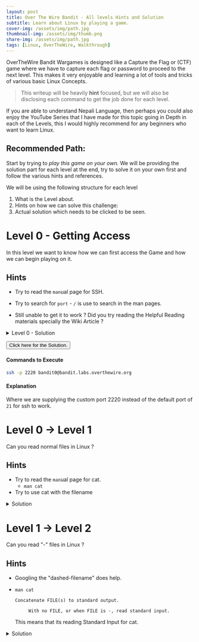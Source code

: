 ```yaml
---
layout: post
title: Over The Wire Bandit - All levels Hints and Solution
subtitle: Learn about Linux by playing a game.
cover-img: /assets/img/path.jpg
thumbnail-img: /assets/img/thumb.png
share-img: /assets/img/path.jpg
tags: [Linux, OverTheWire, Walkthrough]
---
```


OverTheWire Bandit Wargames is designed like a Capture the Flag or (CTF) game where we have to capture each flag or password to proceed to the next level.
This makes it very enjoyable and learning a lot of tools and tricks of various basic Linux Concepts.

>This writeup will be heavily **hint** focused, but we will also be disclosing each command to get the job done for each level.

If you are able to understand Nepali Language, then perhaps you could also enjoy the YouTube Series that I have made for this topic going in Depth in each of the Levels, this I would highly recommend for any beginners who want to learn Linux. 

## Recommended Path:
Start by trying to *play this game on your own.* We will be providing the solution part for each level at the end, try to solve it on your own first and follow the various hints and references.

We will be using the following structure for each level
1. What is the Level about.
2. Hints on how we can solve this challenge:
3. Actual solution which needs to be clicked to be seen. 

# Level 0 - Getting Access
In this level we want to know how we can first access the Game and how we can begin playing on it.

## Hints

- Try to read the `man`ual page for SSH. 
- Try to search for `port` - `/` is use to search in the man pages.

- Still unable to get it to work ? Did you try reading the Helpful Reading materials specially the Wiki Article ?

<details>
  <summary> Level 0 - Solution </summary>
  
  #### Commands to Execute
  ```bash
  ssh -p 2220 bandit0@bandit.labs.overthewire.org
  ```
#### Explanation

Where we are supplying the custom port 2220 instead of the default port of `21` for ssh to work. 

</details>


<button class="collapsible" id="yaml">Click here for the Solution.</button>

<div class="content" id="yamldata" markdown="1">

#### Commands to Execute
  ```bash
  ssh -p 2220 bandit0@bandit.labs.overthewire.org
  ```
#### Explanation

Where we are supplying the custom port 2220 instead of the default port of `21` for ssh to work. 

</div>



# Level 0 -> Level 1

Can you read normal files in Linux ?

## Hints

- Try to read the `man`ual page for cat. 
  - `man cat`
- Try to use cat with the filename 

<details>
  <summary> Solution </summary>
  
  #### Commands to Execute
  ```bash
  cat readme
  ```
#### Explanation

Where we are reading the file and displaying its content in the Standard Out or in the screen.
</details>

# Level 1 -> Level 2

Can you read "-" files in Linux ?

## Hints

- Googling the "dashed-filename" does help.
- `man cat`

  ```
  Concatenate FILE(s) to standard output.

       With no FILE, or when FILE is -, read standard input.
  ```

  This means that its reading Standard Input for cat. 

<details>
  <summary> Solution </summary>
  
  Any of the following commands are valid.
  #### Commands to Execute
  ```bash
  cat ./-
  ```
#### Explanation
To tell the cat command that "-" here refers to a file we use a relative reference from ./ - which is the current directory.
</details>

